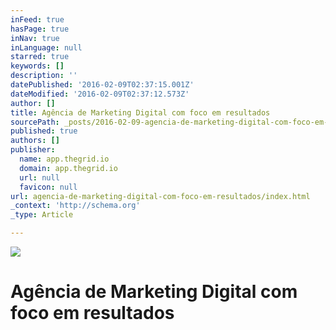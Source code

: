```yaml
---
inFeed: true
hasPage: true
inNav: true
inLanguage: null
starred: true
keywords: []
description: ''
datePublished: '2016-02-09T02:37:15.001Z'
dateModified: '2016-02-09T02:37:12.573Z'
author: []
title: Agência de Marketing Digital com foco em resultados
sourcePath: _posts/2016-02-09-agencia-de-marketing-digital-com-foco-em-resultados.md
published: true
authors: []
publisher:
  name: app.thegrid.io
  domain: app.thegrid.io
  url: null
  favicon: null
url: agencia-de-marketing-digital-com-foco-em-resultados/index.html
_context: 'http://schema.org'
_type: Article

---
```

![](https://the-grid-user-content.s3-us-west-2.amazonaws.com/13f5fa09-0863-4ad1-a9ad-956ccbd7ddef.jpg)

# Agência de Marketing Digital com foco em resultados